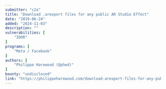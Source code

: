 ```yaml
---
submitter: "c2a"
title: "Download .arexport files for any public AR Studio Effect"
date: "2019-06-24"
added: "2024-11-03"
description: ""
vulnerabilities: [
    "IDOR"
]
programs: [
    "Meta / Facebook"
]
authors: [
    "Philippe Harewood (@phwd)"
]
bounty: "undisclosed"
link: "https://philippeharewood.com/download-arexport-files-for-any-public-ar-studio-effect/"
---
```




